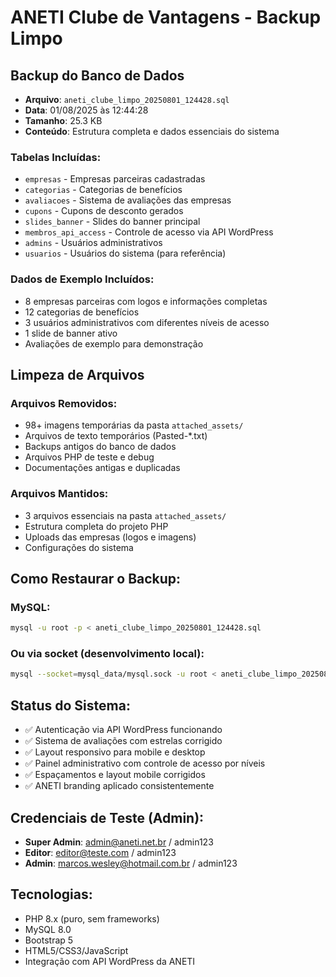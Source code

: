 # ANETI Clube de Vantagens - Backup Limpo

## Backup do Banco de Dados
- **Arquivo**: `aneti_clube_limpo_20250801_124428.sql`
- **Data**: 01/08/2025 às 12:44:28
- **Tamanho**: 25.3 KB
- **Conteúdo**: Estrutura completa e dados essenciais do sistema

### Tabelas Incluídas:
- `empresas` - Empresas parceiras cadastradas
- `categorias` - Categorias de benefícios
- `avaliacoes` - Sistema de avaliações das empresas
- `cupons` - Cupons de desconto gerados
- `slides_banner` - Slides do banner principal
- `membros_api_access` - Controle de acesso via API WordPress
- `admins` - Usuários administrativos
- `usuarios` - Usuários do sistema (para referência)

### Dados de Exemplo Incluídos:
- 8 empresas parceiras com logos e informações completas
- 12 categorias de benefícios
- 3 usuários administrativos com diferentes níveis de acesso
- 1 slide de banner ativo
- Avaliações de exemplo para demonstração

## Limpeza de Arquivos
### Arquivos Removidos:
- 98+ imagens temporárias da pasta `attached_assets/`
- Arquivos de texto temporários (Pasted-*.txt)
- Backups antigos do banco de dados
- Arquivos PHP de teste e debug
- Documentações antigas e duplicadas

### Arquivos Mantidos:
- 3 arquivos essenciais na pasta `attached_assets/`
- Estrutura completa do projeto PHP
- Uploads das empresas (logos e imagens)
- Configurações do sistema

## Como Restaurar o Backup:

### MySQL:
```bash
mysql -u root -p < aneti_clube_limpo_20250801_124428.sql
```

### Ou via socket (desenvolvimento local):
```bash
mysql --socket=mysql_data/mysql.sock -u root < aneti_clube_limpo_20250801_124428.sql
```

## Status do Sistema:
- ✅ Autenticação via API WordPress funcionando
- ✅ Sistema de avaliações com estrelas corrigido
- ✅ Layout responsivo para mobile e desktop
- ✅ Painel administrativo com controle de acesso por níveis
- ✅ Espaçamentos e layout mobile corrigidos
- ✅ ANETI branding aplicado consistentemente

## Credenciais de Teste (Admin):
- **Super Admin**: admin@aneti.net.br / admin123
- **Editor**: editor@teste.com / admin123  
- **Admin**: marcos.wesley@hotmail.com.br / admin123

## Tecnologias:
- PHP 8.x (puro, sem frameworks)
- MySQL 8.0
- Bootstrap 5
- HTML5/CSS3/JavaScript
- Integração com API WordPress da ANETI